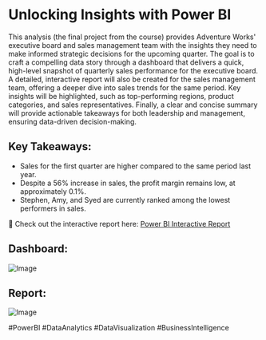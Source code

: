 # Unlocking Insights with Power BI

This analysis (the final project from the course) provides Adventure Works' executive board and sales management team with the insights they need to make informed strategic decisions for the upcoming quarter. The goal is to craft a compelling data story through a dashboard that delivers a quick, high-level snapshot of quarterly sales performance for the executive board. A detailed, interactive report will also be created for the sales management team, offering a deeper dive into sales trends for the same period. Key insights will be highlighted, such as top-performing regions, product categories, and sales representatives. Finally, a clear and concise summary will provide actionable takeaways for both leadership and management, ensuring data-driven decision-making.

## Key Takeaways:

- Sales for the first quarter are higher compared to the same period last year.
- Despite a 56% increase in sales, the profit margin remains low, at approximately 0.1%.
- Stephen, Amy, and Syed are currently ranked among the lowest performers in sales.

📌 Check out the interactive report here: [Power BI Interactive Report](https://app.powerbi.com/view?r=eyJrIjoiZWQ4ZTQ0NWQtMzM0MC00N2FkLTgwY2MtNzM3ODA2MDFhYzdlIiwidCI6IjM0NTMxMzE4LTcwMTEtNGZkNC04N2YwLWE0MzgxNmM0OWJkMCJ9)

## Dashboard:
![Image](https://github.com/user-attachments/assets/8ea578d7-2338-455b-ae6d-bf6b51f3e8e9)

## Report:
![Image](https://github.com/user-attachments/assets/80c022c2-c843-428c-b71c-d2f0ccb2c02c)

#PowerBI #DataAnalytics #DataVisualization #BusinessIntelligence
